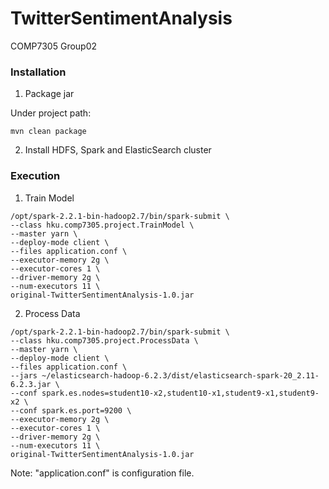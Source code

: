 # TwitterSentimentAnalysis
COMP7305 Group02

### Installation
1) Package jar

Under project path:

```shell
mvn clean package
```

2) Install HDFS, Spark and ElasticSearch cluster


### Execution
1) Train Model

```shell
/opt/spark-2.2.1-bin-hadoop2.7/bin/spark-submit \
--class hku.comp7305.project.TrainModel \
--master yarn \
--deploy-mode client \
--files application.conf \
--executor-memory 2g \
--executor-cores 1 \
--driver-memory 2g \
--num-executors 11 \
original-TwitterSentimentAnalysis-1.0.jar
```

2) Process Data

```
/opt/spark-2.2.1-bin-hadoop2.7/bin/spark-submit \
--class hku.comp7305.project.ProcessData \
--master yarn \
--deploy-mode client \
--files application.conf \
--jars ~/elasticsearch-hadoop-6.2.3/dist/elasticsearch-spark-20_2.11-6.2.3.jar \
--conf spark.es.nodes=student10-x2,student10-x1,student9-x1,student9-x2 \
--conf spark.es.port=9200 \
--executor-memory 2g \
--executor-cores 1 \
--driver-memory 2g \
--num-executors 11 \
original-TwitterSentimentAnalysis-1.0.jar
```

Note: "application.conf" is configuration file.